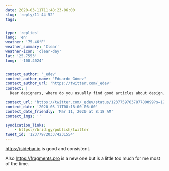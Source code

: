 ```yaml
---
date: 2020-03-11T11:48:23-06:00
slug: 'reply/11-44-52'
tags:


type: 'replies'
lang: 'en'
weather: '75.46°F'
weather_summary: 'Clear'
weather-icon: 'clear-day'
lat: '25.7553'
long: '-100.4024'


context_author: '_edev'
context_author_name: 'Eduardo Gómez'
context_author_url: 'https://twitter.com/_edev'
context: |
  Dear designers, where do you usually find good articles about design, tools, plugins, inspiration, trends, resources? 🤔 ‪<a href="https://twitter.com/hashtag/design">#design</a>‬ ‪<a href="https://twitter.com/hashtag/designers">#designers</a>‬

context_url: 'https://twitter.com/_edev/status/1237759763787780099?s=12'
context_date: '2020-03-11T08:18:00-06:00'
context_date_friendly: 'Mar 11, 2020 at 8:18 AM'
context_imgs: ''

syndication_links:
    - https://brid.gy/publish/twitter
tweet_id: '1237797203374231554'
---
```

https://sidebar.io is good and consistent. 

Also https://fragments.pro is a new one but is a little too much for me most of the time. 